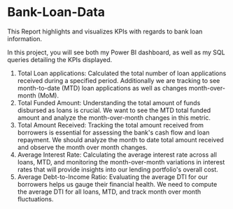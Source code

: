# Bank-Loan-Data
This Report highlights and visualizes KPIs with regards to bank loan information.

In this project, you will see both my Power BI dashboard, as well as my SQL queries detailing the KPIs displayed. 

1. Total Loan applications: Calculated the total number of loan applications received during a specified period. Additionally we are tracking to see month-to-date (MTD) loan applications as well as changes month-over-month (MoM). 
2. Total Funded Amount: Understanding the total amount of funds disbursed as loans is crucial. We want to see the MTD total funded amount and analyze the month-over-month changes in this metric.
3. Total Amount Received: Tracking the total amount received from borrowers is essential for assessing the bank's cash flow and loan repayment. We should analyze the month to date total amount received and observe the month over month changes.
4. Average Interest Rate: Calculating the average interest rate across all loans, MTD, and monitoring the month-over-month variations in interest rates that will provide insights into our lending portfolio's overall cost.
5. Average Debt-to-Income Ratio: Evaluating the average DTI for our borrowers helps us gauge their financial health. We need to compute the average DTI for all loans, MTD, and track month over month fluctuations. 
